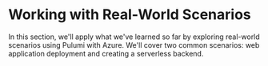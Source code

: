 # Working with Real-World Scenarios

In this section, we'll apply what we've learned so far by exploring real-world scenarios using Pulumi with Azure. We'll cover two common scenarios: web application deployment and creating a serverless backend.
